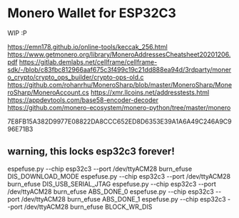 # Monero Wallet for ESP32C3

WIP :P

https://emn178.github.io/online-tools/keccak_256.html
https://www.getmonero.org/library/MoneroAddressesCheatsheet20201206.pdf
https://gitlab.demlabs.net/cellframe/cellframe-sdk/-/blob/c83fbc812966aaf675c3f499c19c21dd888ea94d/3rdparty/monero_crypto/crypto_ops_builder/crypto-ops-old.c
https://github.com/rohanrhu/MoneroSharp/blob/master/MoneroSharp/MoneroSharp/MoneroAccount.cs
https://xmr.llcoins.net/addresstests.html
https://appdevtools.com/base58-encoder-decoder
https://github.com/monero-ecosystem/monero-python/tree/master/monero

7E8FB15A382D9977E08822DA8CCC652ED8D6353E39A1A6A49C246A9C996E71B3

## warning, this locks esp32c3 forever!
espefuse.py --chip esp32c3 --port /dev/ttyACM28 burn_efuse DIS_DOWNLOAD_MODE
espefuse.py --chip esp32c3 --port /dev/ttyACM28 burn_efuse DIS_USB_SERIAL_JTAG
espefuse.py --chip esp32c3 --port /dev/ttyACM28 burn_efuse ABS_DONE_0
espefuse.py --chip esp32c3 --port /dev/ttyACM28 burn_efuse ABS_DONE_1
espefuse.py --chip esp32c3 --port /dev/ttyACM28 burn_efuse BLOCK_WR_DIS
